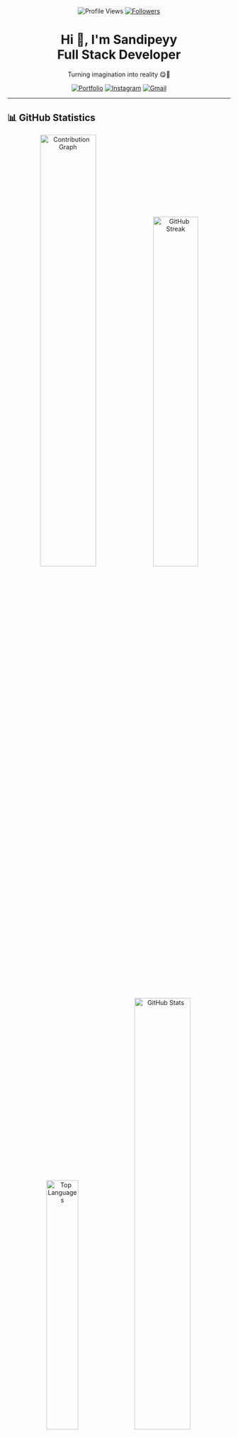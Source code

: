 <div align="center">
  <img src="https://komarev.com/ghpvc/?username=Sandipeyy&label=Profile%20Views&color=5b0a91&=flat-square" alt="Profile Views" />
  <a href="https://github.com/Sandipeyy">
    <img src="https://img.shields.io/github/followers/Sandipeyy?label=Followers&style=social&color=5b0a91" alt="Followers" />
  </a>
</div>
<h1 align="center">Hi 👋, I'm Sandipeyy<br>Full Stack Developer</h1>
<p align="center">Turning imagination into reality 😋🚀</p>

<p align="center">
 <a href="https://sandip.is-not-a.dev" target="_blank"><img alt="Portfolio" src="https://img.shields.io/badge/Portfolio-000?style=for-the-badge&logo=vercel&logoColor=white"/></a>
 <a href="https://instagram.com/sandipeyy_" target="_blank"><img alt="Instagram" src="https://img.shields.io/badge/Instagram-000?style=for-the-badge&logo=Instagram&logoColor=white"/></a>
 <a href="mailto:977senpai@gmail.com" target="_blank"><img alt="Gmail" src="https://img.shields.io/badge/Gmail-000?style=for-the-badge&logo=Gmail&logoColor=white"/></a>
</p>

---

## 📊 GitHub Statistics

<div align="center">
  <img width="50%" src="https://github-readme-activity-graph.vercel.app/graph?username=Sandipeyy&hide_border=true&bg_color=1a1b27&color=8b5cf6&line=8b5cf6&point=ffffff&area=true&area_color=5b21b6&custom_title=Contribution%20Graph" alt="Contribution Graph" />
  <img width="45%" src="https://github-readme-streak-stats.herokuapp.com/?user=Sandipeyy&theme=midnight-purple&hide_border=true&background=1a1b27" alt="GitHub Streak" />
  <img width="38%" src="https://github-readme-stats.vercel.app/api/top-langs?username=Sandipeyy&show_icons=true&theme=midnight-purple&hide_border=true&layout=compact&bg_color=1a1b27" alt="Top Languages" />
  <img width="50%" src="https://github-readme-stats.vercel.app/api?username=Sandipeyy&show_icons=true&theme=midnight-purple&hide_border=true&bg_color=1a1b27" alt="GitHub Stats" />
</div>

---

### 🏆 GitHub Achievements
<div align="center">
  <a href="https://github.com/lucthienphong1120/github-trophies">
    <img src="https://github-trophies.vercel.app/?username=Sandipeyy&theme=dracula&no-frame=true&column=6&margin-w=15" alt="Trophies" />
  </a>
</div>

---

### 🔎 Discord Status
<div align="center">
  <a href="https://discord.com/users/1348121364833243270">
  <img src="https://lanyard.cnrad.dev/api/1348121364833243270?theme=dark&bg=0d1117&borderRadius=10px&idleMessage=Probably%20sleeping..." alt="Discord Status" />
  </a>
</div>

---

---

